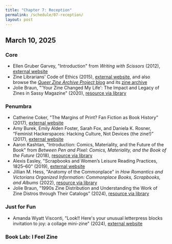 ```yaml
---
title: "Chapter 7: Reception"
permalink: /schedule/07-reception/
layout: post
---
```


## March 10, 2025

### Core

+ Ellen Gruber Garvey, "Introduction" from _Writing with Scissors_ (2012), [external website](https://www.google.com/books/edition/Writing_with_Scissors/HNcwsH_5k0AC?hl=en&gbpv=1&pg=PA3&printsec=frontcover)
+ Zine Librarians' Code of Ethics (2015), [external website](https://www.zinelibraries.info/code-of-ethics/), and also browse the [_Queer Zine Archive Project_ blog](https://gittings.qzap.org/) and its [zine archive](https://archive.qzap.org/)
+ Jolie Braun, "'Your Zine Changed My Life': The Impact and Legacy of Zines in Sassy Magazine" (2020), [resource via library](https://muse-jhu-edu.proxy2.library.illinois.edu/article/773269)

### Penumbra

+ Catherine Coker, "The Margins of Print? Fan Fiction as Book History" (2017), [external website](https://journal.transformativeworks.org/index.php/twc/article/view/1053)
+ Amy Burek, Emily Alden Foster, Sarah Fox, and Daniela K. Rosner, “Feminist Hackerspaces: Hacking Culture, Not Devices (the zine!)” (2017), [external website](https://dhdebates.gc.cuny.edu/read/untitled-aa1769f2-6c55-485a-81af-ea82cce86966/section/633d5ff2-d3c4-4345-b7fe-048155e28493#ch25)
+ Aaron Kashtan, "Introduction: Comics, Materiality, and the Future of the Book" from _Between Pen and Pixel: Comics, Materiality, and the Book of the Future_ (2018), [resource via library](http://proxy2.library.illinois.edu/login?url=https://www.jstor.org/stable/j.ctv1khdqnk.5)
+ Alexis Easley, "Scrapbooks and Women’s Leisure Reading Practices, 1825–60" (2019), [external website](https://www.ncgsjournal.com/issue152/easley.html)
+ Jillian M. Hess, "Anatomy of the Commonplace" in _How Romantics and Victorians Organized Information: Commonplace Books, Scrapbooks, and Albums_ (2022), [resource via library](https://doi-org.proxy2.library.illinois.edu/10.1093/oso/9780192895318.003.0002)
+ Jolie Braun, "1990s Zine Distribution and Understanding the Work of Zine Distros through Their Catalogs" (2024), [resource via library](https://www-journals-uchicago-edu.proxy2.library.illinois.edu/doi/10.1086/731777)

### Just for Fun

+ Amanda Wyatt Visconti, "Look!! Here's your unusual letterpress blocks invitation to joy: a collage mini-zine" (2024), [external website](https://amandavisconti.github.io/zinebakery//homemade-zines/hand-pie-1-weirdletterpressblocks)

### Book Lab: I Feel Zine